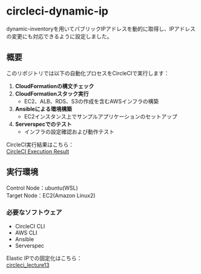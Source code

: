 # circleci-dynamic-ip
dynamic-inventoryを用いてパブリックIPアドレスを動的に取得し、IPアドレスの変更にも対応できるように設定しました。

## 概要
このリポジトリでは以下の自動化プロセスをCircleCIで実行します：
1. **CloudFormationの構文チェック**
2. **CloudFormationスタック実行**  
   - EC2、ALB、RDS、S3の作成を含むAWSインフラの構築
3. **Ansibleによる環境構築**
   - EC2インスタンス上でサンプルアプリケーションのセットアップ
4. **Serverspecでのテスト**  
   - インフラの設定確認および動作テスト 

CircleCI実行結果はこちら：  
[CircleCI Execution Result]()

## 実行環境
Control Node：ubuntu(WSL)  
Target Node：EC2(Amazon Linux2)  

### 必要なソフトウェア
- CircleCI CLI
- AWS CLI
- Ansible
- Serverspec

Elastic IPでの固定化はこちら：  
[circleci_lecture13](https://github.com/taemimizukura/circleci_lecture13)


